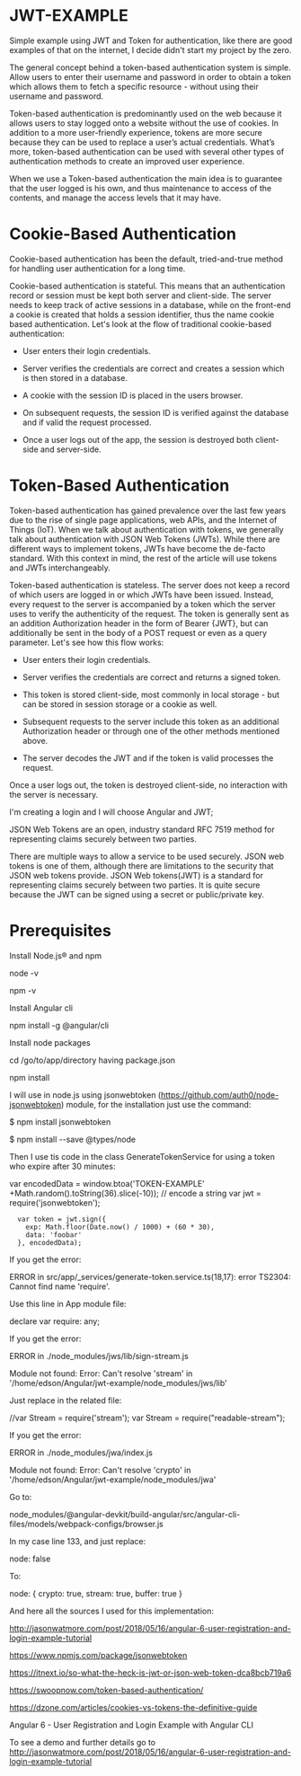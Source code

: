 # JWT-EXAMPLE

Simple example using JWT and Token for authentication, like there are good examples of that on the internet, I decide didn't start my project by the zero.

The general concept behind a token-based authentication system is simple. Allow users to enter their username and password in order to obtain a token which allows them to fetch a specific resource - without using their username and password. 

Token-based authentication is predominantly used on the web because it allows users to stay logged onto a website without the use of cookies. In addition to a more user-friendly experience, tokens are more secure because they can be used to replace a user’s actual credentials. What’s more, token-based authentication can be used with several other types of authentication methods to create an improved user experience.

When we use a Token-based authentication the main idea is to guarantee that the user logged is his own, and thus maintenance to access of the contents, and manage the access levels that it may have.


# Cookie-Based Authentication

Cookie-based authentication has been the default, tried-and-true method for handling user authentication for a long time.

Cookie-based authentication is stateful. This means that an authentication record or session must be kept both server and client-side. The server needs to keep track of active sessions in a database, while on the front-end a cookie is created that holds a session identifier, thus the name cookie based authentication. Let's look at the flow of traditional cookie-based authentication:

- User enters their login credentials.

- Server verifies the credentials are correct and creates a session which is then stored in a database.

- A cookie with the session ID is placed in the users browser.

- On subsequent requests, the session ID is verified against the database and if valid the request processed.

- Once a user logs out of the app, the session is destroyed both client-side and server-side.

# Token-Based Authentication

Token-based authentication has gained prevalence over the last few years due to the rise of single page applications, web APIs, and the Internet of Things (IoT). When we talk about authentication with tokens, we generally talk about authentication with JSON Web Tokens (JWTs). While there are different ways to implement tokens, JWTs have become the de-facto standard. With this context in mind, the rest of the article will use tokens and JWTs interchangeably.

Token-based authentication is stateless. The server does not keep a record of which users are logged in or which JWTs have been issued. Instead, every request to the server is accompanied by a token which the server uses to verify the authenticity of the request. The token is generally sent as an addition Authorization header in the form of Bearer {JWT}, but can additionally be sent in the body of a POST request or even as a query parameter. Let's see how this flow works:

- User enters their login credentials.

- Server verifies the credentials are correct and returns a signed token.

- This token is stored client-side, most commonly in local storage - but can be stored in session storage or a cookie as well.

- Subsequent requests to the server include this token as an additional Authorization header or through one of the other methods mentioned above.

- The server decodes the JWT and if the token is valid processes the request.

Once a user logs out, the token is destroyed client-side, no interaction with the server is necessary.


I'm creating a login and I will choose Angular and JWT;

JSON Web Tokens are an open, industry standard RFC 7519 method for representing claims securely between two parties.

There are multiple ways to allow a service to be used securely. JSON web tokens is one of them, although there are limitations to the security that JSON web tokens provide. JSON Web tokens(JWT) is a standard for representing claims securely between two parties. It is quite secure because the JWT can be signed using a secret or public/private key.

# Prerequisites

Install Node.js® and npm

node -v

npm -v

Install Angular cli

npm install -g @angular/cli

Install node packages

cd /go/to/app/directory having package.json

npm install


I will use in node.js using jsonwebtoken (https://github.com/auth0/node-jsonwebtoken) module, for the installation just use the command:


$ npm install jsonwebtoken

$ npm install --save @types/node


Then I use tis code in the class GenerateTokenService for using a token who expire after 30 minutes:

var encodedData = window.btoa('TOKEN-EXAMPLE' +Math.random().toString(36).slice(-10)); // encode a string
      var jwt = require('jsonwebtoken');
      
      var token = jwt.sign({
        exp: Math.floor(Date.now() / 1000) + (60 * 30),
        data: 'foobar'
      }, encodedData);


If you get the error:


ERROR in src/app/_services/generate-token.service.ts(18,17): error TS2304: Cannot find name 'require'.


Use this line in App module file:


declare var require: any;


If you get the error:

ERROR in ./node_modules/jws/lib/sign-stream.js

Module not found: Error: Can't resolve 'stream' in '/home/edson/Angular/jwt-example/node_modules/jws/lib'

Just replace in the related file:


//var Stream = require('stream');
var Stream = require("readable-stream");


If you get the error:

ERROR in ./node_modules/jwa/index.js

Module not found: Error: Can't resolve 'crypto' in '/home/edson/Angular/jwt-example/node_modules/jwa'

Go to:

node_modules/@angular-devkit/build-angular/src/angular-cli-files/models/webpack-configs/browser.js

In my case line 133, and just replace:

node: false

To: 


node: { crypto: true, stream: true, buffer: true }



And here all the sources I used for this implementation:

http://jasonwatmore.com/post/2018/05/16/angular-6-user-registration-and-login-example-tutorial

https://www.npmjs.com/package/jsonwebtoken

https://itnext.io/so-what-the-heck-is-jwt-or-json-web-token-dca8bcb719a6

https://swoopnow.com/token-based-authentication/

https://dzone.com/articles/cookies-vs-tokens-the-definitive-guide

Angular 6 - User Registration and Login Example with Angular CLI

To see a demo and further details go to http://jasonwatmore.com/post/2018/05/16/angular-6-user-registration-and-login-example-tutorial

